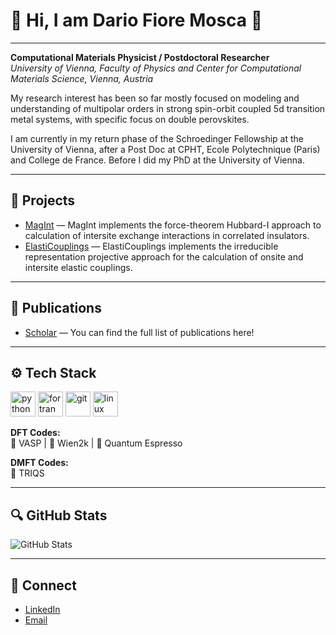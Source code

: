 # 🌈 Hi, I am Dario Fiore Mosca 🖤 

---

**Computational Materials Physicist / Postdoctoral Researcher**  
*University of Vienna, Faculty of Physics and Center for Computational Materials Science, Vienna, Austria*  

My research interest has been so far mostly focused on modeling and understanding of multipolar orders in strong spin-orbit coupled 5d transition metal 
systems, with specific focus on double perovskites. 


I am currently in my return phase of the Schroedinger Fellowship at the University of Vienna, after a Post Doc at CPHT, Ecole Polytechnique (Paris) 
and College de France. Before I did my PhD at the University of Vienna. 

---

## 📂 Projects  

- [MagInt](https://github.com/MagInteract/MagInt) — MagInt implements the force-theorem Hubbard-I approach to calculation of intersite exchange interactions in correlated insulators. 
- [ElastiCouplings](https://github.com/dariofiosca/ElastiCouplings) — ElastiCouplings implements the irreducible representation projective approach for the calculation of onsite and intersite elastic couplings.  

---

## 🔬 Publications

- [Scholar](https://scholar.google.de/citations?user=IZl7fS0AAAAJ&hl=en) — You can find the full list of publications here! 

---

## ⚙️  Tech Stack  

<p align="left">
  <img src="https://cdn.jsdelivr.net/gh/devicons/devicon/icons/python/python-original.svg" alt="python" width="40" height="40"/>
  <img src="https://cdn.jsdelivr.net/gh/devicons/devicon/icons/fortran/fortran-original.svg" alt="fortran" width="40" height="40"/>
  <img src="https://cdn.jsdelivr.net/gh/devicons/devicon/icons/git/git-original.svg" alt="git" width="40" height="40"/>
  <img src="https://cdn.jsdelivr.net/gh/devicons/devicon/icons/linux/linux-original.svg" alt="linux" width="40" height="40"/>
</p>

**DFT Codes:**  
🖤 VASP | 🖤 Wien2k | 🖤 Quantum Espresso 


**DMFT Codes:**  
🖤 TRIQS 

---

## 🔍 GitHub Stats  

![GitHub Stats](https://github-readme-stats.vercel.app/api?username=dariofiosca&show_icons=false&theme=graywhite&title_color=000000&text_color=000000)  

---

## 🔗 Connect  

- [LinkedIn](https://www.linkedin.com/in/dario-fiore-mosca-31b173157/)  
- [Email](dario.fiore.mosca@univie.ac.at)  
